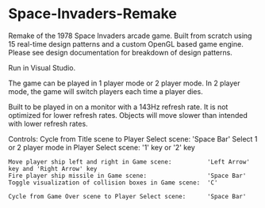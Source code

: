 # Space-Invaders-Remake
Remake of the 1978 Space Invaders arcade game.  Built from scratch using 15 real-time design patterns and a custom OpenGL based game engine. 
Please see design documentation for breakdown of design patterns.

Run in Visual Studio.

The game can be played in 1 player mode or 2 player mode.  In 2 player mode, the game will switch players each time a player dies.

Built to be played in on a monitor with a 143Hz refresh rate.  It is not optimized for lower refresh rates.  Objects will move slower 
than intended with lower refresh rates.

Controls:
    Cycle from Title scene to Player Select scene:          'Space Bar'
    Select 1 or 2 player mode in Player Select scene:       '1' key or '2' key
    
    Move player ship left and right in Game scene:          'Left Arrow' key and 'Right Arrow' key
    Fire player ship missile in Game scene:                 'Space Bar'
    Toggle visualization of collision boxes in Game scene:  'C'

    Cycle from Game Over scene to Player Select scene:      'Space Bar'

